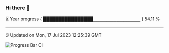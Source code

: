 ### Hi there 👋

⏳ Year progress { ████████████████▁▁▁▁▁▁▁▁▁▁▁▁▁▁ } 54.11 %

---

⏰ Updated on Mon, 17 Jul 2023 12:25:39 GMT

![Progress Bar CI](https://github.com/liununu/liununu/workflows/Progress%20Bar%20CI/badge.svg)
